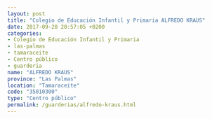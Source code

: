 ```yaml
---
layout: post
title: "Colegio de Educación Infantil y Primaria ALFREDO KRAUS"
date: 2017-09-20 20:57:05 +0200
categories:
- Colegio de Educación Infantil y Primaria
- las-palmas
- tamaraceite
- Centro público
- guarderia
name: "ALFREDO KRAUS"
province: "Las Palmas"
location: "Tamaraceite"
code: "35010300"
type: "Centro público"
permalink: /guarderias/alfredo-kraus.html
---
```

